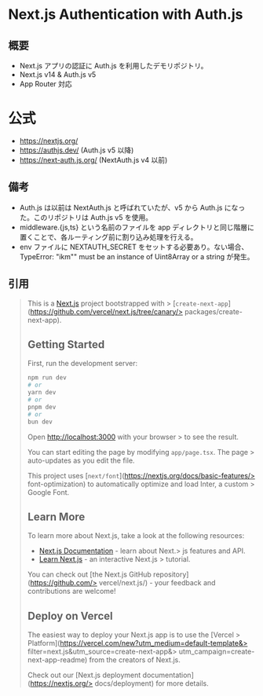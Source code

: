 # Next.js Authentication with Auth.js

## 概要

- Next.js アプリの認証に Auth.js を利用したデモリポジトリ。
- Next.js v14 & Auth.js v5
- App Router 対応

# 公式

- https://nextjs.org/
- https://authjs.dev/ (Auth.js v5 以降)
- https://next-auth.js.org/ (NextAuth.js v4 以前)

## 備考

- Auth.js は以前は NextAuth.js と呼ばれていたが、v5 から Auth.js になった。このリポジトリは Auth.js v5 を使用。
- middleware.{js,ts} という名前のファイルを app ディレクトリと同じ階層に置くことで、各ルーティング前に割り込み処理を行える。
- env ファイルに NEXTAUTH_SECRET をセットする必要あり。ない場合、TypeError: "ikm"" must be an instance of Uint8Array or a string が発生。

## 引用

> This is a [Next.js](https://nextjs.org/) project bootstrapped with > [`create-next-app`](https://github.com/vercel/next.js/tree/canary/> packages/create-next-app).
> 
> ## Getting Started
> 
> First, run the development server:
> 
> ```bash
> npm run dev
> # or
> yarn dev
> # or
> pnpm dev
> # or
> bun dev
> ```
> 
> Open [http://localhost:3000](http://localhost:3000) with your browser > to see the result.
> 
> You can start editing the page by modifying `app/page.tsx`. The page > auto-updates as you edit the file.
> 
> This project uses [`next/font`](https://nextjs.org/docs/basic-features/> font-optimization) to automatically optimize and load Inter, a custom > Google Font.
> 
> ## Learn More
> 
> To learn more about Next.js, take a look at the following resources:
> 
> - [Next.js Documentation](https://nextjs.org/docs) - learn about Next.> js features and API.
> - [Learn Next.js](https://nextjs.org/learn) - an interactive Next.js > tutorial.
> 
> You can check out [the Next.js GitHub repository](https://github.com/> vercel/next.js/) - your feedback and contributions are welcome!
> 
> ## Deploy on Vercel
> 
> The easiest way to deploy your Next.js app is to use the [Vercel > Platform](https://vercel.com/new?utm_medium=default-template&> filter=next.js&utm_source=create-next-app&> utm_campaign=create-next-app-readme) from the creators of Next.js.
> 
> Check out our [Next.js deployment documentation](https://nextjs.org/> docs/deployment) for more details.
> 